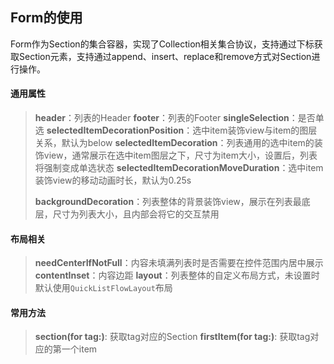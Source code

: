 ## Form的使用

Form作为Section的集合容器，实现了Collection相关集合协议，支持通过下标获取Section元素，支持通过append、insert、replace和remove方式对Section进行操作。

####  通用属性

> **header**：列表的Header
> **footer**：列表的Footer
> **singleSelection**：是否单选
> **selectedItemDecorationPosition**：选中item装饰view与item的图层关系，默认为below
> **selectedItemDecoration**：列表通用的选中item的装饰view，通常展示在选中item图层之下，尺寸为item大小，设置后，列表将强制变成单选状态
> **selectedItemDecorationMoveDuration**：选中item装饰view的移动动画时长，默认为0.25s
>
> **backgroundDecoration**：列表整体的背景装饰view，展示在列表最底层，尺寸为列表大小，且内部会将它的交互禁用

#### 布局相关

> **needCenterIfNotFull**：内容未填满列表时是否需要在控件范围内居中展示
> **contentInset**：内容边距
> **layout**：列表整体的自定义布局方式，未设置时默认使用`QuickListFlowLayout`布局

#### 常用方法
> **section(for tag:)**: 获取tag对应的Section
> **firstItem(for tag:)**: 获取tag对应的第一个item
